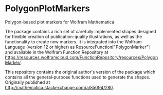 # PolygonPlotMarkers
Polygon-based plot markers for Wolfram Mathematica

The package contains a rich set of carefully implemented shapes designed for flexible creation of publication-quality illustrations, as well as the functionality to create new markers. It is integrated into the Wolfram Language (version 12 or higher) as ResourceFunction["PolygonMarker"] and available in the Wolfram Function Repository at https://resources.wolframcloud.com/FunctionRepository/resources/PolygonMarker/.

This repository contains the original author's version of the package which contains all the general-purpose functions used to generate the shapes. Originally published at http://mathematica.stackexchange.com/a/85094/280.
